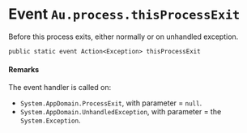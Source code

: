 # Event `Au.process.thisProcessExit`

Before this process exits, either normally or on unhandled exception.

```
public static event Action<Exception> thisProcessExit
```

#### **Remarks**

The event handler is called on:

- `System.AppDomain.ProcessExit`, with parameter = `null`.
- `System.AppDomain.UnhandledException`, with parameter = the `System.Exception`.